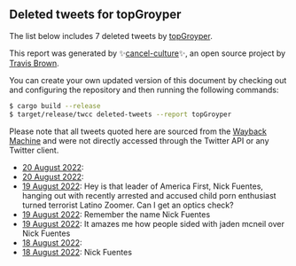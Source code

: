 ## Deleted tweets for topGroyper

The list below includes 7 deleted tweets by
[topGroyper](https://twitter.com/topGroyper).



This report was generated by ✨[cancel-culture](https://github.com/travisbrown/cancel-culture)✨,
an open source project by [Travis Brown](https://twitter.com/travisbrown).

You can create your own updated version of this document by checking out and configuring the
repository and then running the following commands:

```bash
$ cargo build --release
$ target/release/twcc deleted-tweets --report topGroyper
```

Please note that all tweets quoted here are sourced from the
[Wayback Machine](https://web.archive.org) and were not directly accessed through the Twitter API or
any Twitter client.

* [20 August 2022](https://web.archive.org/web/20220820222502/https://twitter.com/topGroyper/status/1561116899890585602):  <!--1561116899890585602-->
* [20 August 2022](https://web.archive.org/web/20220820222057/https://twitter.com/topGroyper/status/1561115638378151936):  <!--1561115638378151936-->
* [19 August 2022](https://web.archive.org/web/20220819213732/https://twitter.com/topGroyper/status/1560708992292225036): Hey is that leader of America First, Nick Fuentes, hanging out with recently arrested and accused child porn enthusiast turned terrorist Latino Zoomer.  Can I get an optics check? <!--1560708992292225036-->
* [19 August 2022](https://web.archive.org/web/20220819040838/https://twitter.com/topGroyper/status/1560478710419136512): Remember the name Nick Fuentes <!--1560478710419136512-->
* [19 August 2022](https://web.archive.org/web/20220819063723/https://twitter.com/topGroyper/status/1560435658950426624): It amazes me how people sided with jaden mcneil over Nick Fuentes <!--1560435658950426624-->
* [18 August 2022](https://web.archive.org/web/20220819040300/https://twitter.com/topGroyper/status/1560391193988579328):  <!--1560391193988579328-->
* [18 August 2022](https://web.archive.org/web/20220819144913/https://twitter.com/topGroyper/status/1560386126879330304): Nick Fuentes <!--1560386126879330304-->
